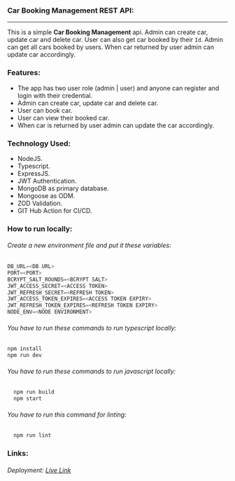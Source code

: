 ### Car Booking Management REST API:

---

This is a simple **Car Booking Management** api. Admin can create car, update car and delete car. User can also get car booked by their `Id`. Admin can get all cars booked by users. When car returned by user admin can update car accordingly.

### Features:

- The app has two user role (admin | user) and anyone can register and login with their credential.
- Admin can create car, update car and delete car.
- User can book car.
- User can view their booked car.
- When car is returned by user admin can update the car accordingly.

### Technology Used:

- NodeJS.
- Typescript.
- ExpressJS.
- JWT Authentication.
- MongoDB as primary database.
- Mongoose as ODM.
- ZOD Validation.
- GIT Hub Action for CI/CD.

### How to run locally:

###### Create a new environment file and put it these variables:

```javascript
DB_URL=<DB URL>
PORT=<PORT>
BCRYPT_SALT_ROUNDS=<BCRYPT SALT>
JWT_ACCESS_SECRET=<ACCESS TOKEN>
JWT_REFRESH_SECRET=<REFRESH TOKEN>
JWT_ACCESS_TOKEN_EXPIRES=<ACCESS TOKEN EXPIRY>
JWT_REFRESH_TOKEN_EXPIRES=<REFRESH TOKEN EXPIRY>
NODE_ENV=<NODE ENVIRONMENT>


```

###### You have to run these commands to run typescript locally:

```javascript
npm install
npm run dev
```

###### You have to run these commands to run javascript locally:

```javascript
  npm run build
  npm start
```

###### You have to run this command for linting:

```javascript
  npm run lint
```

### Links:

###### Deployment: [Live Link](https://bootcamp-assign-3.vercel.app/)

